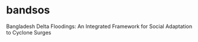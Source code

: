 # bandsos
Bangladesh Delta Floodings: An Integrated Framework for Social Adaptation to Cyclone Surges
